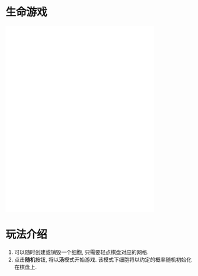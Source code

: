 # 生命游戏

<iframe src="/content/game_of_life/game_of_life.html" style="width:400px;height:500px" frameborder="no"></iframe>

# 玩法介绍

1. 可以随时创建或销毁一个细胞, 只需要轻点棋盘对应的网格.
2. 点击**随机**按钮, 将以**汤**模式开始游戏. 该模式下细胞将以约定的概率随机初始化在棋盘上.
